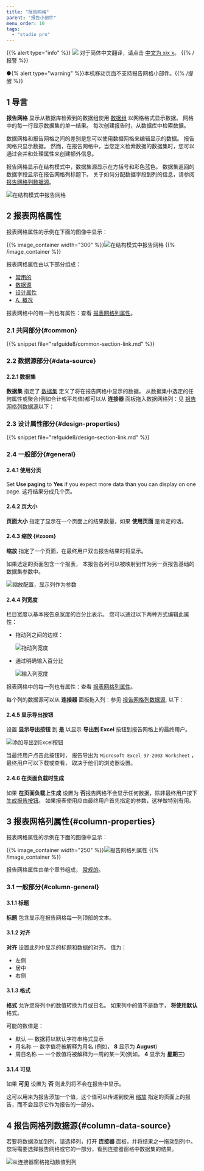 ```yaml
---
title: "报告网格"
parent: "报告小部件"
menu_order: 10
tags:
  - "studio pro"
---
```


{{% alert type="info" %}}
<img src="attachments/chinese-translation/china.png" style="display: inline-block; margin: 0" /> 对于简体中文翻译，请点击 [中文为 xix x](https://cdn.mendix.tencent-cloud.com/documentation/refguide8/report-grid.pdf)。
{{% /报警 %}}

●{% alert type="warning" %}}本机移动页面不支持报告网格小部件。{{% /提醒 %}}

## 1 导言

**报告网格** 显示从数据库检索到的数据组使用 [数据组](data-sets) 以网格格式显示数据。 网格中的每一行显示数据集的单一结果。 每次创建报告时，从数据库中检索数据。

数据网格和报告网格之间的差别是您可以使用数据网格来编辑显示的数据。 报告网格只显示数据。 然而，在报告网格中，当您定义检索数据的数据集时，您可以通过合并和处理属性来创建额外信息。

报告网格显示在结构模式中，数据集源显示在方括号和彩色蓝色。 数据集返回的数据字段显示在报告网格列标题下。 关于如何分配数据字段到列的信息，请参阅 [报告网格列数据源](#column-data-source)。

![在结构模式中报告网格](attachments/report-widgets/report-grid.png)

## 2 报表网格属性

报表网格属性的示例在下面的图像中显示：

{{% image_container width="300" %}}![在结构模式中报告网格](attachments/report-widgets/report-grid-properties.png)
{{% /image_container %}}

报表网格属性由以下部分组成：

* [常用的](#common)
* [数据源](#data-source)
* [设计属性](#design-properties)
* [A. 概况](#general)

报表网格中的每一列也有属性：查看 [报表网格列属性](#column-properties)。

### 2.1 共同部分{#common}

{{% snippet file="refguide8/common-section-link.md" %}}

### 2.2 数据源部分{#data-source}

#### 2.2.1 数据集

**数据集** 指定了 [数据集](data-sets) 定义了将在报告网格中显示的数据。 从数据集中选定的任何属性或聚合(例如合计或平均值)都可以从 **连接器** 面板拖入数据网格列：见 [报告网格列数据源](#column-data-source)以下：

### 2.3 设计属性部分{#design-properties}

{{% snippet file="refguide8/design-section-link.md" %}}

### 2.4 一般部分{#general}

#### 2.4.1 使用分页

Set **Use paging** to **Yes** if you expect more data than you can display on one page. 这将结果分成几个页。

#### 2.4.2 页大小

**页面大小** 指定了显示在一个页面上的结果数量，如果 **使用页面** 是肯定的话。

#### 2.4.3 缩放 {#zoom}

**缩放** 指定了一个页面，在最终用户双击报告结果时将显示。

如果选定的页面包含一个报表， 本报告各列可以被映射到作为另一页报告基础的数据集参数中。

![缩放配置，显示列作为参数](attachments/report-widgets/report-zoom.png)

#### 2.4.4 列宽度

栏目宽度以基本报告总宽度的百分比表示。 您可以通过以下两种方式编辑此属性：

* 拖动列之间的边框：

    ![拖动列宽度](attachments/report-widgets/drag-column-width.png)

* 通过明确输入百分比

    ![输入列宽度](attachments/report-widgets/enter-column-widths.png)

报表网格中的每一列也有属性：查看 [报表网格列属性](#column-properties)。

每个列的数据源可以从 **连接器** 面板拖入列：参见 [报告网格列数据源](#column-data-source), 以下：

#### 2.4.5 显示导出按钮

设置 **显示导出按钮** 到 **是** 以显示 **导出到 Excel** 按钮到报告网格上的最终用户。

![添加导出到Excel按钮](attachments/report-widgets/export-to-excel.png)

当最终用户点击此按钮时， 报告导出为 `Microsoft Excel 97-2003 Worksheet` ，最终用户可以下载或查看， 取决于他们的浏览器设置。

#### 2.4.6 在页面负载时生成

如果 **在页面负载上生成** 设置为 **否**报告网格不会显示任何数据，除非最终用户按下 [生成报告按钮](report-button)。 如果报表使用应由最终用户首先指定的参数，这样做特别有用。

## 3 报表网格列属性{#column-properties}

报表网格属性的示例在下面的图像中显示：

{{% image_container width="250" %}}![报告网格列属性](attachments/report-widgets/report-grid-column-properties.png)
{{% /image_container %}}

报告网格属性由单个章节组成， [常规的](#column-general)。

### 3.1 一般部分{#column-general}

#### 3.1.1 标题

**标题** 包含显示在报告网格每一列顶部的文本。

#### 3.1.2 对齐

**对齐** 设置此列中显示的标题和数据的对齐。 值为：

* 左侧
* 居中
* 右侧

#### 3.1.3 格式

**格式** 允许您将列中的数值转换为月或日名。 如果列中的值不是数字， **将使用默认** 格式。

可能的数值是：

* 默认 — 数据将以默认字符串格式显示
* 月名称 — 数字值将被解释为月名 (例如， **8** 显示为 **August**)
* 周日名称 — 一个数值将被解释为一周的某一天(例如， **4** 显示为 **星期三**)

#### 3.1.4 可见

如果 **可见** 设置为 **否** 则此列将不会在报告中显示。

这可以用来为报告添加一个值，这个值可以传递到使用 [缩放](#zoom) 指定的页面上的报告，而不会显示它作为报告的一部分。

## 4 报告网格列数据源{#column-data-source}

若要将数据添加到列，请选择列，打开 **连接器** 面板，并将结果之一拖动到列中。 您将需要选择报告网格或它的一部分，看到连接器窗格中数据集的结果。

![从连接器窗格拖动数值到列](attachments/report-widgets/drag-column-value.png)
